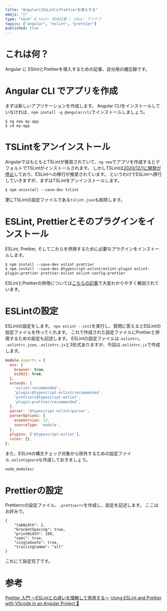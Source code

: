 ```yaml
---
title: "AngularにESLintとPrettierを導入する"
emoji: "🌊"
type: "tech" # tech: 技術記事 / idea: アイデア
topics: ["angular", "eslint", "prettier"]
published: true
---
```


# これは何？
Angular に ESlintとPrettierを導入するための記事、自分用の備忘録です。

# Angular CLI でアプリを作成
まずは新しいアプリケーションを作成します。
Angular CLIをインストールしていなければ、`npm install -g @angular/cli`でインストールしましょう。

```
$ ng new my-app
$ cd my-app
```

# TSLintをアンインストール
AngularではもともとTSLintが推奨されていて、`ng new`でアプリを作成するとデフォルトでTSLintがインストールされます。
しかしTSLintは[2020/12/1に開発が停止](https://github.com/palantir/tslint/issues/4534)しており、ESLintへの移行が推奨されています。
というわけでESLintへ移行していきますが、まずはTSLintをアンインストールします。

```
$ npm uninstall --save-dev tslint
```

更にTSLintの設定ファイルである`tslint.json`も削除します。

# ESLint, Prettierとそのプラグインをインストール
ESLint, Prettier, そしてこれらを併用するために必要なプラグインをインストールします。

```
$ npm install --save-dev eslint prettier
$ npm install --save-dev @typescript-eslint/eslint-plugin eslint-plugin-prettier prettier-eslint eslint-config-prettier
```
ESLintとPrettierの併用については[こちらの記事](https://qiita.com/soarflat/items/06377f3b96964964a65d)で大変わかりやすく解説されています。

# ESLintの設定
ESLintの設定をします。
`npx eslint --init`を実行し、質問に答えるとESLintの設定ファイルを作ってくれます。
これで作成された設定ファイルにPrettierと併用するための設定も記述します。
ESLintの設定ファイルは`.eslintrc`, `.eslintrc.json`, `.eslintrc.js`と3形式ありますが、今回は`.eslintrc.js`で作成します。

```js
module.exports = {
  env: {
    browser: true,
    es2021: true,
  },
  extends: [
    'eslint:recommended',
    'plugin:@typescript-eslint/recommended',
    'prettier/@typescript-eslint',
    'plugin:prettier/recommended',
  ],
  parser: '@typescript-eslint/parser',
  parserOptions: {
    ecmaVersion: 12,
    sourceType: 'module',
  },
  plugins: ['@typescript-eslint'],
  rules: {},
};
```

また、ESLintの構文チェック対象から除外するための設定ファイル`.eslintignore`も作成しておきましょう。

```
node_modules/
```

# Prettierの設定
Prettierrcの設定ファイル、`.prettierrc`を作成し、設定を記述します。
ここはお好みで。

```
{
	"tabWidth": 2,
	"bracketSpacing": true,
	"printWidth": 100,
	"semi": true,
	"singleQuote": true,
	"trailingComma": "all"
}
```

これにて設定完了です。

# 参考
[Prettier 入門 ～ESLintとの違いを理解して併用する～](https://qiita.com/soarflat/items/06377f3b96964964a65d)
[Using ESLint and Prettier with VScode in an Angular Project 🚀](https://dev.to/dreiv/using-eslint-and-prettier-with-vscode-in-an-angular-project-42ib)